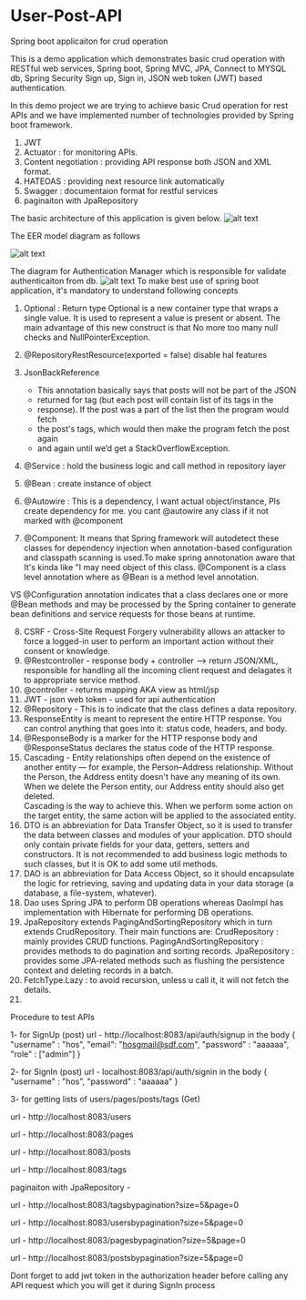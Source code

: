 # User-Post-API
Spring boot applicaiton for crud operation

This is a demo application which demonstrates basic crud operation with RESTful web services, 
Spring boot, Spring MVC, JPA, Connect to MYSQL db, Spring Security  Sign up, Sign in, 
JSON web token (JWT) based authentication. 

In this demo project we are trying to achieve basic Crud operation for rest APIs and we have
implemented number of technologies provided by Spring boot framework.

1) JWT
2) Actuator : for monitoring APIs.
3) Content negotiation : providing API response both JSON and XML format.
4) HATEOAS : providing next resource link automatically
5) Swagger : documentaion format for restful services
6) paginaiton with JpaRepository


The basic architecture of this application is given below. 
![alt text](
https://github.com/FirozHasan007/user-post-api/blob/master/High-Level-Design.png
)


The EER model diagram as follows 

![alt text](
https://github.com/FirozHasan007/user-post-api/blob/master/mydb.png
)

The diagram for Authentication Manager which is responsible for validate authenticaiton from db.
![alt text](
https://github.com/FirozHasan007/user-post-api/blob/master/authmanager.png
)
To make best use of spring boot application, it's mandatory to understand following concepts

1) Optional : Return type Optional is a new container type that wraps a single value. It is used 
    to represent a value is present or absent. The main advantage of this new construct is that 
    No more too many null checks and NullPointerException.
2) @RepositoryRestResource(exported = false) disable hal features
3) JsonBackReference
   	 * This annotation basically says that posts will not be part of the JSON
   	 * returned for tag (but each post will contain list of its tags in the
   	 * response). If the post was a part of the list then the program would fetch
   	 * the post's tags, which would then make the program fetch the post again
   	 * and again until we’d get a StackOverflowException.
   	 
4) @Service : hold the business logic and call method in repository layer
5) @Bean : create instance of object 
6) @Autowire : This is a dependency, I want actual object/instance, Pls create dependency for me. you cant @autowire any
    class if it not marked with @component
7) @Component: It means that Spring framework will autodetect these classes for dependency injection when 
    annotation-based configuration and classpath scanning is used.To make spring annotonation aware that 
    It's kinda like "I may need object of this class. @Component is a class level annotation where as 
    @Bean is a method level annotation.

VS
     @Configuration annotation indicates that a class declares one or more @Bean methods and may be processed 
     by the Spring container to generate bean definitions and service requests for those beans at runtime.
     
     
8) CSRF - Cross-Site Request Forgery vulnerability allows an attacker to force 
    a logged-in user to perform an important action without their consent or knowledge.
9) @Restcontroller - response body + controller --> return JSON/XML, responsible for handling all the incoming client
    request and delagates it to appropriate service method. 
10) @controller - returns mapping AKA view as html/jsp
11) JWT - json web token - used for api authentication 
12) @Repository - This is to indicate that the class defines a data repository.
13) ResponseEntity is meant to represent the entire HTTP response. 
    You can control anything that goes into it: status code, headers, and body.
14) @ResponseBody is a marker for the HTTP response body and @ResponseStatus declares the 
    status code of the HTTP response.
15) Cascading - Entity relationships often depend on the existence of another entity — for example, 
    the Person–Address relationship. Without the Person, the Address entity doesn't have any meaning of 
    its own. When we delete the Person entity, our Address entity should also get deleted.        
    Cascading is the way to achieve this. When we perform some action on the target entity, 
    the same action will be applied to the associated entity.
17) DTO is an abbreviation for Data Transfer Object, 
    so it is used to transfer the data between classes and modules of your application. 
    DTO should only contain private fields for your data, getters, setters and constructors. 
    It is not recommended to add business logic methods to such classes, but it is OK to add 
    some util methods. 
18) DAO is an abbreviation for Data Access Object, 
    so it should encapsulate the logic for retrieving, saving and updating data in your
    data storage (a database, a file-system, whatever).
19) Dao uses Spring JPA to perform DB operations whereas DaoImpl has implementation with 
    Hibernate for performing DB operations.
20) JpaRepository extends PagingAndSortingRepository which in turn extends CrudRepository.
    Their main functions are:
    CrudRepository : mainly provides CRUD functions.
    PagingAndSortingRepository : provides methods to do pagination and sorting records.
    JpaRepository : provides some JPA-related methods such as flushing the persistence context and deleting records in a batch.
21) FetchType.Lazy : to avoid recursion, unless u call it, it will not fetch the details.
22) 

Procedure to test APIs

1- for SignUp (post)
 url - http://localhost:8083/api/auth/signup
 in the body 
 {
 "username" : "hos",
 "email": "hosgmail@sdf.com",
 "password" : "aaaaaa",
 "role" : ["admin"]
 }
 
 2- for SignIn (post)
 url - localhost:8083/api/auth/signin
 in the body 
 {
 "username" : "hos",
 "password" : "aaaaaa"
 }
 
 3- for getting lists of users/pages/posts/tags (Get)
 
 url - http://localhost:8083/users
 
 url - http://localhost:8083/pages
 
 url - http://localhost:8083/posts
 
 url - http://localhost:8083/tags
 
 paginaiton with JpaRepository - 
 
 url - http://localhost:8083/tagsbypagination?size=5&page=0
 
 url - http://localhost:8083/usersbypagination?size=5&page=0
 
 url - http://localhost:8083/pagesbypagination?size=5&page=0
 
 url - http://localhost:8083/postsbypagination?size=5&page=0
 
 
 
 
 Dont forget to add jwt token in the authorization header before calling any API request which you will get it during SignIn process
